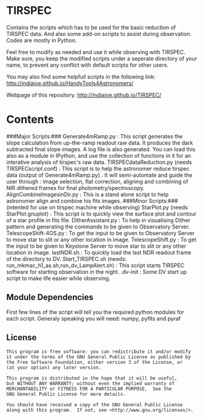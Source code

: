TIRSPEC
=================

Contains the scripts which has to be used for the basic reduction of TIRSPEC data.
And also some add-on scripts to assist during observation.
Codes are mostly in Python.

Feel free to modify as needed and use it while observing with TIRSPEC.
Make sure, you keep the modified scripts under a seperate directory of your name, 
to prevent any conflict with default scripts for other users.

You may also find some helpfull scripts in the following link: http://indiajoe.github.io/HandyTools4Astronomers/

Webpage of this repository: http://indiajoe.github.io/TIRSPEC/

Contents
================
###Major Scripts:###
      Generate4mRamp.py  : This script generates the slope calculation from up-the-ramp readout raw data. It produces the dark subtracted final slope images. A log file is also generated. You can load this also as a module in IPython, and use the collection of functions in it for an interative analysis of tirspec's raw data.
      TIRSPECdataReduction.py (needs TIRSPECscript.conf) : This script is to help the astronomer reduce tirspec data (output of Generate4mRamp.py) . It will semi-automate and guide the user through : image selection, flat correction, aligning and combining of NIR dithered frames for final photometry/spectroscopy.
      AlignCombineImagesinDir.py : This is a stand alone script to help astronomer align and combine his fits images.
###Minor Scripts:### (intented for use on tirspec machine while observing)
      StarPlot.py (needs StarPlot.gnuplot) : This script is to quickly view the surface plot and contour of a star profile in fits file. 
      DitherAssistant.py : To help in visualising Dither pattern and generating the commands to be given to Observatory Server.
      TelescopeShift-4OS.py : To get the input to be given to Observatory Server to move star to slit or any other location in image.
      TelescopeShift.py : To get the input to be given to Keystone Server to move star to slit or any other location in image.
      lastNDR.sh : To quickly load the last NDR readout frame of the directory to DV.
      Start_TIRSPEC.sh (needs: run_mkmac_h1_as.sh,run_dv_LampAlert.sh) : This script starts TIRSPEC software for starting observation in the night.
      .dv-init : Some DV start up script to make life easier while observing.
      
Module Dependencies
-------------------
First few lines of the script will tell you the required python modules for each script.
Generaly speaking you will need: numpy, pyfits and pyraf
      

License
---------

    This program is free software: you can redistribute it and/or modify
    it under the terms of the GNU General Public License as published by
    the Free Software Foundation, either version 3 of the License, or
    (at your option) any later version.

    This program is distributed in the hope that it will be useful,
    but WITHOUT ANY WARRANTY; without even the implied warranty of
    MERCHANTABILITY or FITNESS FOR A PARTICULAR PURPOSE.  See the
    GNU General Public License for more details.

    You should have received a copy of the GNU General Public License
    along with this program.  If not, see <http://www.gnu.org/licenses/>.